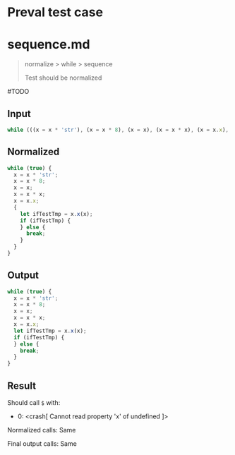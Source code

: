 # Preval test case

# sequence.md

> normalize > while > sequence
>
> Test should be normalized

#TODO

## Input

`````js filename=intro
while (((x = x * 'str'), (x = x * 8), (x = x), (x = x * x), (x = x.x), x.x(x))) {}
`````

## Normalized

`````js filename=intro
while (true) {
  x = x * 'str';
  x = x * 8;
  x = x;
  x = x * x;
  x = x.x;
  {
    let ifTestTmp = x.x(x);
    if (ifTestTmp) {
    } else {
      break;
    }
  }
}
`````

## Output

`````js filename=intro
while (true) {
  x = x * 'str';
  x = x * 8;
  x = x;
  x = x * x;
  x = x.x;
  let ifTestTmp = x.x(x);
  if (ifTestTmp) {
  } else {
    break;
  }
}
`````

## Result

Should call `$` with:
 - 0: <crash[ Cannot read property 'x' of undefined ]>

Normalized calls: Same

Final output calls: Same
